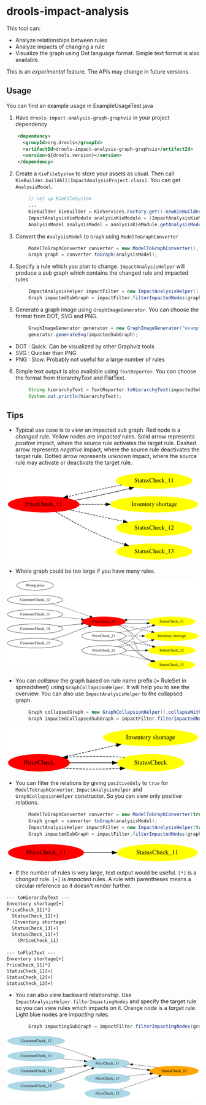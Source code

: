 # drools-impact-analysis

This tool can:

* Analyze relationships between rules
* Analyze impacts of changing a rule
* Visualize the graph using Dot language format. Simple text format is also available.

This is an *experimental* feature. The APIs may change in future versions.

## Usage

You can find an example usage in ExampleUsageTest.java

1) Have `drools-impact-analysis-graph-graphviz` in your project dependency

```xml
    <dependency>
      <groupId>org.drools</groupId>
      <artifactId>drools-impact-analysis-graph-graphviz</artifactId>
      <version>${drools.version}</version>
    </dependency>
```

2) Create a `KieFileSystem` to store your assets as usual. Then call `KieBuilder.buildAll(ImpactAnalysisProject.class)`. You can get `AnalysisModel`.

```java
        // set up KieFileSystem
        ...
        KieBuilder kieBuilder = KieServices.Factory.get().newKieBuilder(kfs).buildAll(ImpactAnalysisProject.class);
        ImpactAnalysisKieModule analysisKieModule = (ImpactAnalysisKieModule) kieBuilder.getKieModule();
        AnalysisModel analysisModel = analysisKieModule.getAnalysisModel();
```
3) Convert the `AnalysisModel` to `Graph` using `ModelToGraphConverter`

```java
        ModelToGraphConverter converter = new ModelToGraphConverter();
        Graph graph = converter.toGraph(analysisModel);
```

4) Specify a rule which you plan to change. `ImpactAnalysisHelper` will produce a sub graph which contains the changed rule and impacted rules

```java
        ImpactAnalysisHelper impactFilter = new ImpactAnalysisHelper();
        Graph impactedSubGraph = impactFilter.filterImpactedNodes(graph, "org.drools.impact.analysis.example.PriceCheck_11");
```

5) Generate a graph image using `GraphImageGenerator`. You can choose the format from DOT, SVG and PNG.

```java
        GraphImageGenerator generator = new GraphImageGenerator("example-impacted-sub-graph");
        generator.generateSvg(impactedSubGraph);
```

* DOT : Quick. Can be visualized by other Graphviz tools
* SVG : Quicker than PNG
* PNG : Slow. Probably not useful for a large number of rules

6) Simple text output is also available using `TextReporter`. You can choose the format from HierarchyText and FlatText.

```java
        String hierarchyText = TextReporter.toHierarchyText(impactedSubGraph);
        System.out.println(hierarchyText);
```

## Tips

* Typical use case is to view an impacted sub graph. Red node is a *changed* rule. Yellow nodes are *impacted* rules. Solid arrow represents *positive* impact, where the source rule activates the target rule. Dashed arrow represents *negative* impact, where the source rule deactivates the target rule. Dotted arrow represents *unknown* impact, where the source rule may activate or deactivate the target rule.

![example1](example1.svg)

* Whole graph could be too large if you have many rules.

![example2](example2.svg)

* You can *collapse* the graph based on rule name prefix (= RuleSet in spreadsheet) using `GraphCollapsionHelper`. It will help you to see the overview. You can also use `ImpactAnalysisHelper` to the collapsed graph.

```java
        Graph collapsedGraph = new GraphCollapsionHelper().collapseWithRuleNamePrefix(graph);
        Graph impactedCollapsedSubGraph = impactFilter.filterImpactedNodes(collapsedGraph, "org.drools.impact.analysis.example.PriceCheck");
```

![example3](example3.svg)

* You can filter the relations by giving `positiveOnly` to `true` for `ModelToGraphConverter`, `ImpactAnalysisHelper` and `GraphCollapsionHelper` constructor. So you can view only positive relations.

```java
        ModelToGraphConverter converter = new ModelToGraphConverter(true);
        Graph graph = converter.toGraph(analysisModel);
        ImpactAnalysisHelper impactFilter = new ImpactAnalysisHelper(true);
        Graph impactedSubGraph = impactFilter.filterImpactedNodes(graph, "org.drools.impact.analysis.example.PriceCheck_11");
```

![example4](example4.svg)

* If the number of rules is very large, text output would be useful. `[*]` is a *changed* rule. `[+]` is *impacted* rules. A rule with parentheses means a circular reference so it doesn't render further.

```
--- toHierarchyText ---
Inventory shortage[+]
PriceCheck_11[*]
  StatusCheck_12[+]
  (Inventory shortage)
  StatusCheck_13[+]
  StatusCheck_11[+]
    (PriceCheck_11)

--- toFlatText ---
Inventory shortage[+]
PriceCheck_11[*]
StatusCheck_11[+]
StatusCheck_12[+]
StatusCheck_13[+]
```

* You can also view backward relationship. Use `ImpactAnalysisHelper.filterImpactingNodes` and specify the target rule so you can view rules which impacts on it. Orange node is a *target* rule. Light blue nodes are *impacting* rules.

```java
        Graph impactingSubGraph = impactFilter.filterImpactingNodes(graph, "org.drools.impact.analysis.example.StatusCheck_11");
```

![example5](example5.svg)
